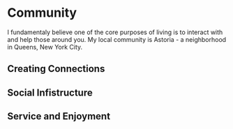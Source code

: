 # Community

I fundamentaly believe one of the core purposes of living is to interact with and help those around you. My local community is Astoria - a neighborhood in Queens, New York City. 

## Creating Connections
## Social Infistructure
## Service and Enjoyment